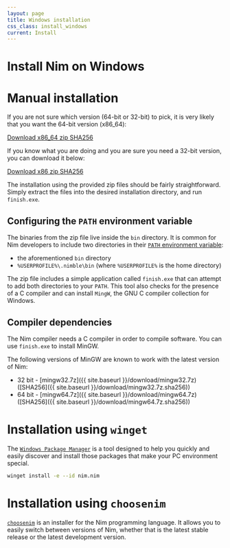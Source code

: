```yaml
---
layout: page
title: Windows installation
css_class: install_windows
current: Install
---
```



<h1 class="text-centered page-title main-heading">Install Nim on Windows</h1>

# Manual installation

If you are not sure which version (64-bit or 32-bit) to pick, it is very likely
that you want the 64-bit version (x86\_64):

<div class="center">
  <a href="{{ site.baseurl }}/download/nim-{{ site.nim_version }}_x64.zip"
    class="pure-button pure-button-primary download-button">
    <i class="fa fa-file-archive-o" aria-hidden="true"></i>
    Download x86_64 zip
  </a>
  <a href="{{ site.baseurl }}/download/nim-{{ site.nim_version }}_x64.zip.sha256"
    class="pure-button">
    <i class="fa fa-file-text-o" aria-hidden="true"></i>
    SHA256
  </a>
</div>

If you know what you are doing and you are sure you need a 32-bit version,
you can download it below:

<div class="center">
  <a href="{{ site.baseurl }}/download/nim-{{ site.nim_version }}_x32.zip"
    class="pure-button pure-button-primary download-button">
    <i class="fa fa-file-archive-o" aria-hidden="true"></i>
    Download x86 zip
  </a>
  <a href="{{ site.baseurl }}/download/nim-{{ site.nim_version }}_x32.zip.sha256"
    class="pure-button">
    <i class="fa fa-file-text-o" aria-hidden="true"></i>
    SHA256
  </a>
</div>

The installation using the provided zip files should be fairly
straightforward. Simply extract the files into the desired installation
directory, and run ``finish.exe``.

## Configuring the ``PATH`` environment variable

The binaries from the zip file live inside the ``bin`` directory.
It is common for Nim developers to include two directories in their
[``PATH`` environment variable](https://en.wikipedia.org/wiki/PATH_(variable)):

* the aforementioned ``bin`` directory
* ``%USERPROFILE%\.nimble\bin`` (where ``%USERPROFILE%`` is the home directory)

The zip file includes a simple application called ``finish.exe`` that can
attempt to add both directories to your ``PATH``.
This tool also checks for the presence of a C compiler and can install ``MingW``,
the GNU C compiler collection for Windows.

## Compiler dependencies

The Nim compiler needs a C compiler in order to compile software. You can
use ``finish.exe`` to install MinGW.

The following versions of MinGW are known to work with the latest version of
Nim:

<!-- TODO: Instructions on what to do with these 7z files? -->

* 32 bit - [mingw32.7z]({{ site.baseurl }}/download/mingw32.7z) ([SHA256]({{ site.baseurl }}/download/mingw32.7z.sha256))
* 64 bit - [mingw64.7z]({{ site.baseurl }}/download/mingw64.7z) ([SHA256]({{ site.baseurl }}/download/mingw64.7z.sha256))


# Installation using ``winget``

The [``Windows Package Manager``](https://github.com/microsoft/winget-cli) is a tool designed to help you quickly and easily discover and install those packages that make your PC environment special.
```sh
winget install -e --id nim.nim
```

# Installation using ``choosenim``

[``choosenim``](https://github.com/nim-lang/choosenim) is an
installer for the Nim programming language. It allows you
to easily switch between versions of Nim, whether that is the latest stable
release or the latest development version.
